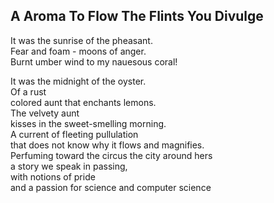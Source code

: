 A Aroma To Flow The Flints You Divulge
--------------------------------------
It was the sunrise of the pheasant.  
Fear and foam - moons of anger.  
Burnt umber wind to my nauesous coral!  
  
It was the midnight of the oyster.  
Of a rust  
colored aunt that enchants lemons.  
The velvety aunt  
kisses in the sweet-smelling morning.  
A current of fleeting pullulation  
that does not know why it flows and magnifies.  
Perfuming toward the circus the city around hers  
a story we speak in passing,  
with notions of pride  
and a passion for science and computer science  
